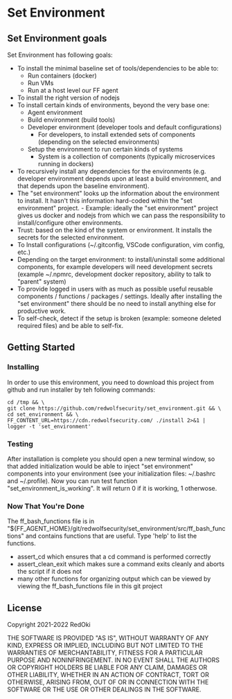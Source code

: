 # Set Environment

## Set Environment goals

Set Environment has following goals:
- To install the minimal baseline set of tools/dependencies to be able to:
    - Run containers (docker)
    - Run VMs
    - Run at a host level our FF agent
- To install the right version of nodejs
- To install certain kinds of environments, beyond the very base one:
    - Agent environment
    - Build environment (build tools)
    - Developer environment (developer tools and default configurations)
        - For developers, to install extended sets of components (depending on the selected environments)
    - Setup the environment to run certain kinds of systems
        - System is a collection of components (typically microservices running in dockers)
- To recursively install any dependencies for the environments (e.g. developer environment depends upon at least a build environment, and that depends upon the baseline environment).
- The "set environment" looks up the information about the environment to install. It hasn't this information hard-coded within the "set environment" project.
        - Example: ideally the "set environment" project gives us docker and nodejs from which we can pass the responsibility to install/configure other environments.
- Trust: based on the kind of the system or environment. It installs the secrets for the selected environment.
- To Install configurations (~/.gitconfig,  VSCode configuration, vim config, etc.)
- Depending on the target environment: to install/uninstall some additional components, for example developers will need development secrets (example ~/.npmrc, development docker repository, ability to talk to "parent" system)
- To provide logged in users with as much as possible useful reusable components / functions / packages / settings. Ideally after installing the "set environment" there should be no need to install anything else for productive work.
- To self-check, detect if the setup is broken (example: someone deleted required files) and be able to self-fix.

## Getting Started

### Installing

In order to use this environment, you need to download this project from github and run installer by teh following commands:
``` 
cd /tmp && \
git clone https://github.com/redwolfsecurity/set_environment.git && \
cd set_environment && \
FF_CONTENT_URL=https://cdn.redwolfsecurity.com/ ./install 2>&1 | logger -t 'set_environment'
```

### Testing

After installation is complete you should open a new terminal window, so that added initialization would be able to inject "set environment" components into your environment (see your initialization files: ~/.bashrc and ~/.profile).
Now you can run test function "set_environment_is_working". It will return 0 if it is working, 1 otherwose.

### Now That You're Done

The ff_bash_functions file is in "${FF_AGENT_HOME}/git/redwolfsecurity/set_environment/src/ff_bash_functions" and contains functions that are useful. Type 'help' to list the functions.

- assert_cd which ensures that a cd command is performed correctly
- assert_clean_exit which makes sure a command exits cleanly and aborts the script if it does not
- many other functions for organizing output which can be viewed by viewing the ff_bash_functions file in this git project

## License

Copyright 2021-2022 RedOki

THE SOFTWARE IS PROVIDED "AS IS", WITHOUT WARRANTY OF ANY KIND, EXPRESS OR IMPLIED, INCLUDING BUT NOT LIMITED TO THE WARRANTIES OF MERCHANTABILITY, FITNESS FOR A PARTICULAR PURPOSE AND NONINFRINGEMENT. IN NO EVENT SHALL THE AUTHORS OR COPYRIGHT HOLDERS BE LIABLE FOR ANY CLAIM, DAMAGES OR OTHER LIABILITY, WHETHER IN AN ACTION OF CONTRACT, TORT OR OTHERWISE, ARISING FROM, OUT OF OR IN CONNECTION WITH THE SOFTWARE OR THE USE OR OTHER DEALINGS IN THE SOFTWARE.
